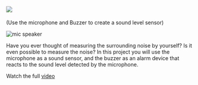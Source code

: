 # ![](https://place-hold.it/333x25/FFFFFF/532F4E/79E230&text=MICROPHONE_SPEAKER&bold&fontsize=18)
(Use the microphone and Buzzer to create a sound level sensor)

![mic speaker](https://user-images.githubusercontent.com/37689522/53421795-8fd2f180-39de-11e9-9a41-38020bf4bb90.gif)

Have you ever thought of measuring the surrounding noise by yourself? Is it even possible to measure the noise?
In this project you will use the microphone as a sound sensor, and the buzzer as an alarm device that reacts to the sound level detected by the microphone. 

Watch the full [video](https://www.youtube.com/watch?v=bSRxBlki2G8)
